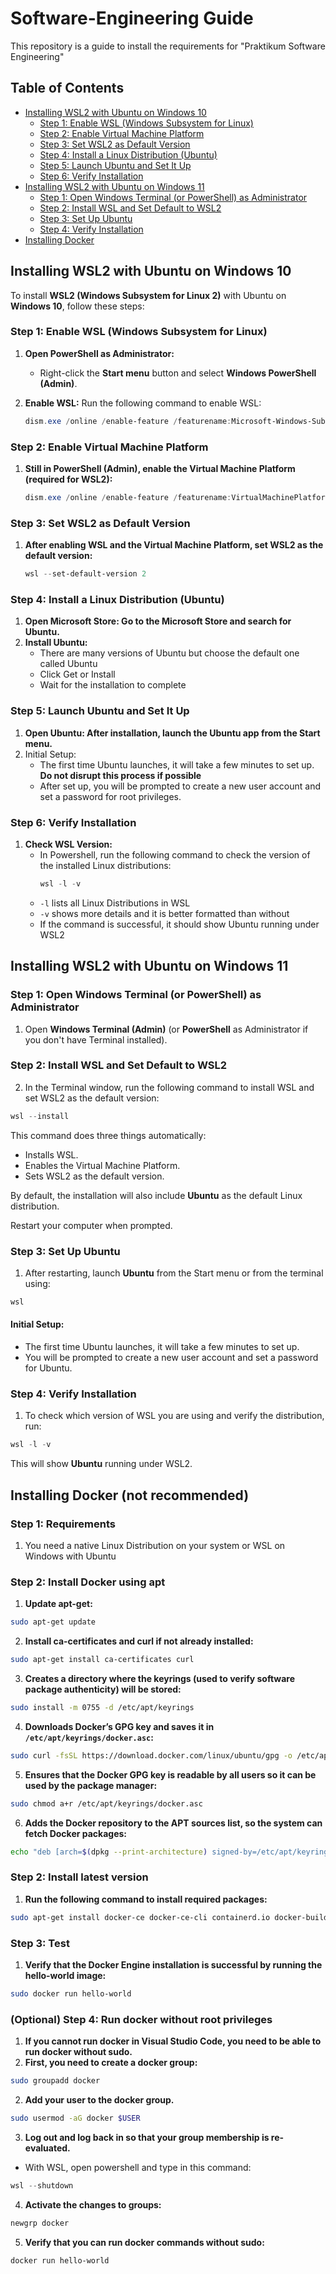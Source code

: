 
# Software-Engineering Guide

This repository is a guide to install the requirements for "Praktikum Software Engineering"

## Table of Contents
- [Installing WSL2 with Ubuntu on Windows 10](#installing-wsl2-with-ubuntu-on-windows-10)
  - [Step 1: Enable WSL (Windows Subsystem for Linux)](#step-1-enable-wsl-windows-subsystem-for-linux)
  - [Step 2: Enable Virtual Machine Platform](#step-2-enable-virtual-machine-platform)
  - [Step 3: Set WSL2 as Default Version](#step-3-set-wsl2-as-default-version)
  - [Step 4: Install a Linux Distribution (Ubuntu)](#step-4-install-a-linux-distribution-ubuntu)
  - [Step 5: Launch Ubuntu and Set It Up](#step-5-launch-ubuntu-and-set-it-up)
  - [Step 6: Verify Installation](#step-6-verify-installation)
- [Installing WSL2 with Ubuntu on Windows 11](#installing-wsl2-with-ubuntu-on-windows-11)
  - [Step 1: Open Windows Terminal (or PowerShell) as Administrator](#step-1-open-windows-terminal-or-powershell-as-administrator)
  - [Step 2: Install WSL and Set Default to WSL2](#step-2-install-wsl-and-set-default-to-wsl2)
  - [Step 3: Set Up Ubuntu](#step-3-set-up-ubuntu)
  - [Step 4: Verify Installation](#step-4-verify-installation)
- [Installing Docker](#installing-docker-not-recommended)

## Installing WSL2 with Ubuntu on Windows 10

To install **WSL2 (Windows Subsystem for Linux 2)** with Ubuntu on **Windows 10**, follow these steps:

### Step 1: Enable WSL (Windows Subsystem for Linux)
1. **Open PowerShell as Administrator:**
   - Right-click the **Start menu** button and select **Windows PowerShell (Admin)**.

2. **Enable WSL:**
   Run the following command to enable WSL:
   ```powershell
   dism.exe /online /enable-feature /featurename:Microsoft-Windows-Subsystem-Linux /all /norestart
   ```

### Step 2: Enable Virtual Machine Platform
1. **Still in PowerShell (Admin), enable the Virtual Machine Platform (required for WSL2):**
    ```powershell
    dism.exe /online /enable-feature /featurename:VirtualMachinePlatform /all /norestart
    ```

### Step 3: Set WSL2 as Default Version
1. **After enabling WSL and the Virtual Machine Platform, set WSL2 as the default version:**
    ```powershell
    wsl --set-default-version 2
    ```

### Step 4: Install a Linux Distribution (Ubuntu)
1. **Open Microsoft Store: Go to the Microsoft Store and search for Ubuntu.**
2. **Install Ubuntu:**
   - There are many versions of Ubuntu but choose the default one called Ubuntu
   - Click Get or Install
   - Wait for the installation to complete

### Step 5: Launch Ubuntu and Set It Up
1. **Open Ubuntu: After installation, launch the Ubuntu app from the Start menu.**
2. Initial Setup:
   - The first time Ubuntu launches, it will take a few minutes to set up. **Do not disrupt this process if possible**
   - After set up, you will be prompted to create a new user account and set a password for root privileges.

### Step 6: Verify Installation
1. **Check WSL Version:**
   - In Powershell, run the following command to check the version of the installed Linux distributions:
     ```powershell
     wsl -l -v
     ```
   - `-l` lists all Linux Distributions in WSL
   - `-v` shows more details and it is better formatted than without
   - If the command is successful, it should show Ubuntu running under WSL2

## Installing WSL2 with Ubuntu on Windows 11

### Step 1: Open Windows Terminal (or PowerShell) as Administrator
1. Open **Windows Terminal (Admin)** (or **PowerShell** as Administrator if you don't have Terminal installed).

### Step 2: Install WSL and Set Default to WSL2
2. In the Terminal window, run the following command to install WSL and set WSL2 as the default version:

```powershell
wsl --install
```

This command does three things automatically:
- Installs WSL.
- Enables the Virtual Machine Platform.
- Sets WSL2 as the default version.

By default, the installation will also include **Ubuntu** as the default Linux distribution.

Restart your computer when prompted.

### Step 3: Set Up Ubuntu
1. After restarting, launch **Ubuntu** from the Start menu or from the terminal using:

```powershell
wsl
```

#### Initial Setup:
- The first time Ubuntu launches, it will take a few minutes to set up.
- You will be prompted to create a new user account and set a password for Ubuntu.

### Step 4: Verify Installation
1. To check which version of WSL you are using and verify the distribution, run:

```powershell
wsl -l -v
```

This will show **Ubuntu** running under WSL2.

## Installing Docker (not recommended)

### Step 1: Requirements
1. You need a native Linux Distribution on your system or WSL on Windows with Ubuntu

### Step 2: Install Docker using apt
1. **Update apt-get:**
   
```bash
sudo apt-get update
```

2. **Install ca-certificates and curl if not already installed:**

```bash
sudo apt-get install ca-certificates curl
```

3. **Creates a directory where the keyrings (used to verify software package authenticity) will be stored:**

```bash
sudo install -m 0755 -d /etc/apt/keyrings
```

4. **Downloads Docker’s GPG key and saves it in `/etc/apt/keyrings/docker.asc`:**

```bash
sudo curl -fsSL https://download.docker.com/linux/ubuntu/gpg -o /etc/apt/keyrings/docker.asc
```

5. **Ensures that the Docker GPG key is readable by all users so it can be used by the package manager:**

```bash
sudo chmod a+r /etc/apt/keyrings/docker.asc
```

6. **Adds the Docker repository to the APT sources list, so the system can fetch Docker packages:**

```bash
echo "deb [arch=$(dpkg --print-architecture) signed-by=/etc/apt/keyrings/docker.asc] https://download.docker.com/linux/ubuntu   $(. /etc/os-release && echo "$VERSION_CODENAME") stable" |   sudo tee /etc/apt/sources.list.d/docker.list > /dev/null
```

### Step 2: Install latest version
1. **Run the following command to install required packages:**

```bash
sudo apt-get install docker-ce docker-ce-cli containerd.io docker-buildx-plugin docker-compose-plugin
```

### Step 3: Test
1. **Verify that the Docker Engine installation is successful by running the hello-world image:**

```bash
sudo docker run hello-world
```

### (Optional) Step 4: Run docker without root privileges
1. **If you cannot run docker in Visual Studio Code, you need to be able to run docker without sudo.**
2. **First, you need to create a docker group:**

```bash
sudo groupadd docker
```

2. **Add your user to the docker group.**

```bash
sudo usermod -aG docker $USER
```

3. **Log out and log back in so that your group membership is re-evaluated.**

- With WSL, open powershell and type in this command:

```powershell
wsl --shutdown
```

4. **Activate the changes to groups:**

```bash
newgrp docker
```

5. **Verify that you can run docker commands without sudo:**

```bash
docker run hello-world
```


